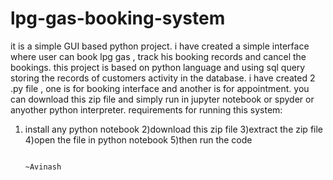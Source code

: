 # lpg-gas-booking-system
it is a simple GUI based python project. i have created a simple interface where user can book lpg gas , track his booking records and cancel the bookings. this project is based on python language and using sql query storing the records of customers activity in the database. i have created 2 .py file , one is for booking interface and another is for appointment. you can download this zip file and simply run in jupyter notebook or spyder or anyother python interpreter.
requirements for running this system:
1) install any python notebook 
2)download this zip file
3)extract the zip file
4)open the file in python notebook
5)then run the code


                                                                                                                                ~Avinash



